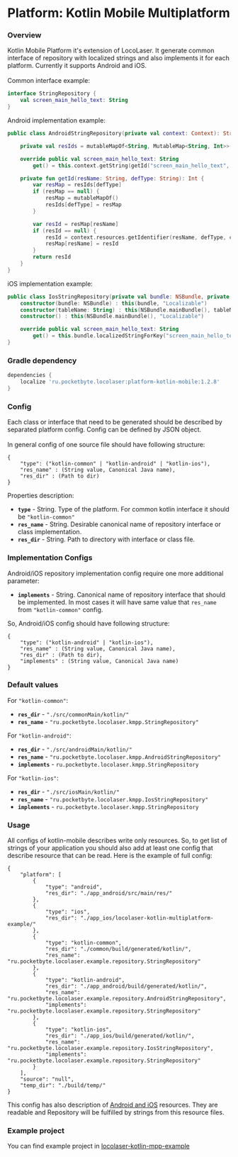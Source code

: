 # Platform: Kotlin Mobile Multiplatform

### Overview
Kotlin Mobile Platform it's extension of LocoLaser. It generate common interface of repository with localized strings and also implements it for each platform. Currently it supports Android and iOS.<br>
<br>
Common interface example:
```Kotlin
interface StringRepository {
    val screen_main_hello_text: String
}
```
Android implementation example:
```Kotlin
public class AndroidStringRepository(private val context: Context): StringRepository {

    private val resIds = mutableMapOf<String, MutableMap<String, Int>>()

    override public val screen_main_hello_text: String
        get() = this.context.getString(getId("screen_main_hello_text", "string"))

    private fun getId(resName: String, defType: String): Int {
        var resMap = resIds[defType]
        if (resMap == null) {
            resMap = mutableMapOf()
            resIds[defType] = resMap
        }

        var resId = resMap[resName]
        if (resId == null) {
            resId = context.resources.getIdentifier(resName, defType, context.packageName)
            resMap[resName] = resId
        }
        return resId
    }
}
```
iOS implementation example:
```Kotlin
public class IosStringRepository(private val bundle: NSBundle, private val tableName: String): StringRepository {
    constructor(bundle: NSBundle) : this(bundle, "Localizable")
    constructor(tableName: String) : this(NSBundle.mainBundle(), tableName)
    constructor() : this(NSBundle.mainBundle(), "Localizable")

    override public val screen_main_hello_text: String
        get() = this.bundle.localizedStringForKey("screen_main_hello_text", "", this.tableName)
}
```

### Gradle dependency
```gradle
dependencies {
    localize 'ru.pocketbyte.locolaser:platform-kotlin-mobile:1.2.8'
}
```

### Config
Each class or interface that need to be generated should be described by separated platform config. Config can be defined by JSON object.<br>
<br>
In general config of one source file should have following structure:
```
{
    "type": ("kotlin-common" | "kotlin-android" | "kotlin-ios"),
    "res_name" : (String value, Canonical Java name),
    "res_dir" : (Path to dir)
}
```
Properties description:<br>
- **`type`** - String. Type of the platform. For common kotlin interface it should be `"kotlin-common"`
- **`res_name`** - String. Desirable canonical name of repository interface or class implementation.
- **`res_dir`** - String. Path to directory with interface or class file.

### Implementation Configs
Android/iOS repository implementation config require one more additional parameter:
- **`implements`** - String. Canonical name of repository interface that should be implemented. In most cases it will have same value that `res_name` from `"kotlin-common"` config.

So, Android/iOS config should have following structure:
```
{
    "type": ("kotlin-android" | "kotlin-ios"),
    "res_name" : (String value, Canonical Java name),
    "res_dir" : (Path to dir),
    "implements" : (String value, Canonical Java name)
}
```

### Default values
For `"kotlin-common"`:
- **`res_dir`** - `"./src/commonMain/kotlin/"`
- **`res_name`** - `"ru.pocketbyte.locolaser.kmpp.StringRepository"`

For `"kotlin-android"`:
- **`res_dir`** - `"./src/androidMain/kotlin/"`
- **`res_name`** - `"ru.pocketbyte.locolaser.kmpp.AndroidStringRepository"`
- **`implements`** - `ru.pocketbyte.locolaser.kmpp.StringRepository`

For `"kotlin-ios"`:
- **`res_dir`** - `"./src/iosMain/kotlin/"`
- **`res_name`** - `"ru.pocketbyte.locolaser.kmpp.IosStringRepository"`
- **`implements`** - `ru.pocketbyte.locolaser.kmpp.StringRepository`

### Usage
All configs of kotlin-mobile describes write only resources. So, to get list of strings of your application you should also add at least one config that describe resource that can be read. Here is the example of full config:
```
{
    "platform": [
        {
            "type": "android",
            "res_dir": "./app_android/src/main/res/"
        },
        {
            "type": "ios",
            "res_dir": "./app_ios/locolaser-kotlin-multiplatform-example/"
        },
        {
            "type": "kotlin-common",
            "res_dir": "./common/build/generated/kotlin/",
            "res_name": "ru.pocketbyte.locolaser.example.repository.StringRepository"
        },
        {
            "type": "kotlin-android",
            "res_dir": "./app_android/build/generated/kotlin/",
            "res_name": "ru.pocketbyte.locolaser.example.repository.AndroidStringRepository",
            "implements": "ru.pocketbyte.locolaser.example.repository.StringRepository"
        },
        {
            "type": "kotlin-ios",
            "res_dir": "./app_ios/build/generated/kotlin/",
            "res_name": "ru.pocketbyte.locolaser.example.repository.IosStringRepository",
            "implements": "ru.pocketbyte.locolaser.example.repository.StringRepository"
        }
    ],
    "source": "null",
    "temp_dir": "./build/temp/"
}
```
This config has also description of [Android and iOS](mobile.md) resources. They are readable and Repository will be fulfilled by strings from this resource files.

### Example project
You can find example project in [locolaser-kotlin-mpp-example](https://github.com/PocketByte/locolaser-kotlin-mpp-example)
